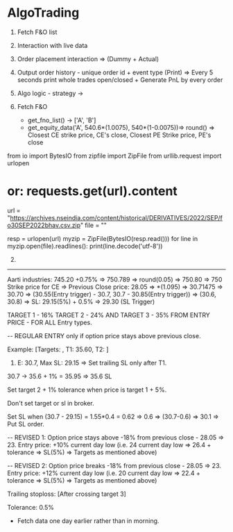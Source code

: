 # AlgoTrading

1. Fetch F&O list
2. Interaction with live data
3. Order placement interaction => (Dummy + Actual)
4. Output order history - unique order id + event type (Print) => Every 5 seconds print whole trades open/closed + Generate PnL by every order
5. Algo logic - strategy -> 



1. Fetch F&O
   - get_fno_list() -> ['A', 'B']
   - get_equity_data('A', 540.6*(1.0075), 540*(1-0.0075))=> round() => Closest CE strike price, CE's close, Closest PE Strike price, PE's close

from io import BytesIO
from zipfile import ZipFile
from urllib.request import urlopen
# or: requests.get(url).content

url = "https://archives.nseindia.com/content/historical/DERIVATIVES/2022/SEP/fo30SEP2022bhav.csv.zip"
file = ""

resp = urlopen(url)
myzip = ZipFile(BytesIO(resp.read()))
for line in myzip.open(file).readlines():
    print(line.decode('utf-8'))

2. 






--------------------------------------------


Aarti industries: 745.20
 +0.75%  => 750.789 => round(0.05) => 750.80 
 => 750 Strike price for CE => Previous Close price: 28.05 => *(1.095) => 30.71475 => 30.70 => (30.55(Entry trigger) - 30.7, 30.7 - 30.85(Entry trigger)) => (30.6, 30.8) => SL: 29.15(5%) + 0.5% => 29.30 (SL Trigger)

TARGET 1 - 16% TARGET 2 - 24% AND TARGET 3 - 35% FROM ENTRY PRICE - FOR ALL Entry types.
 
 -- REGULAR ENTRY only if option price stays above previous close.
 
 Example: [Targets: , T1: 35.60, T2: ]
 1. E: 30.7, Max SL: 29.15 => 
 Set trailing SL only after T1.
 
 30.7 -> 35.6 + 1% = 35.95 => 35.6 SL
 
 Set target 2 + 1% tolerance when price is target 1 + 5%.
 
 Don't set target or sl in broker.
 
 Set SL when (30.7 - 29.15) = 1.55*0.4 = 0.62 => 0.6 => (30.7-0.6) => 30.1 => Put SL order.
 
 
 
 -- REVISED 1:
 Option price stays above -18% from previous close - 28.05 => 23.
 Entry price: +10% current day low (i.e. 24 current day low => 26.4 + tolerance => SL(5%) => Targets as mentioned above)
 
  -- REVISED 2:
   Option price breaks -18% from previous close - 28.05 => 23.
 Entry price: +12% current day low (i.e. 20 current day low => 22.4 + tolerance => SL(5%) => Targets as mentioned above)


Trailing stoploss: [After crossing target 3]
 
 Tolerance: 0.5%
 
 - Fetch data one day earlier rather than in morning.